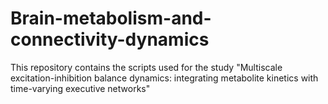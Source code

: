 # Brain-metabolism-and-connectivity-dynamics
This repository contains the scripts used for the study "Multiscale excitation-inhibition balance dynamics: integrating metabolite kinetics with time-varying executive networks"

